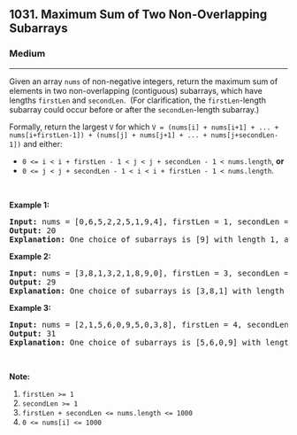 <h2>1031. Maximum Sum of Two Non-Overlapping Subarrays</h2><h3>Medium</h3><hr><div><p>Given an array <code>nums</code> of non-negative integers, return the maximum sum of elements in two non-overlapping (contiguous) subarrays, which have lengths&nbsp;<code>firstLen</code> and <code>secondLen</code>.&nbsp; (For clarification, the <code>firstLen</code>-length subarray could occur before or after the <code>secondLen</code>-length subarray.)</p>

<p>Formally,&nbsp;return the largest <code>V</code> for which&nbsp;<code>V = (nums[i] + nums[i+1] + ... + nums[i+firstLen-1]) + (nums[j] + nums[j+1] + ... + nums[j+secondLen-1])</code> and either:</p>

<ul>
	<li><code>0 &lt;= i &lt; i + firstLen - 1 &lt; j &lt; j + secondLen - 1 &lt; nums.length</code>, <strong>or</strong></li>
	<li><code>0 &lt;= j &lt; j + secondLen - 1 &lt; i &lt; i + firstLen - 1 &lt; nums.length</code>.</li>
</ul>

<p>&nbsp;</p>

<ol>
</ol>

<div>
<p><strong>Example 1:</strong></p>

<pre><strong>Input: </strong>nums = <span id="example-input-1-1">[0,6,5,2,2,5,1,9,4]</span>, firstLen = <span id="example-input-1-2">1</span>, secondLen = <span id="example-input-1-3">2</span>
<strong>Output: </strong><span id="example-output-1">20
<strong>Explanation:</strong> One choice of subarrays is [9] with length 1, and [6,5] with length 2.</span>
</pre>

<div>
<p><strong>Example 2:</strong></p>

<pre><strong>Input: </strong>nums = <span id="example-input-2-1">[3,8,1,3,2,1,8,9,0]</span>, firstLen = <span id="example-input-2-2">3</span>, secondLen = <span id="example-input-2-3">2</span>
<strong>Output: </strong><span id="example-output-2">29
</span><span id="example-output-1"><strong>Explanation:</strong> One choice of subarrays is</span><span> [3,8,1] with length 3, and [8,9] with length 2.</span>
</pre>

<div>
<p><strong>Example 3:</strong></p>

<pre><strong>Input: </strong>nums = <span id="example-input-3-1">[2,1,5,6,0,9,5,0,3,8]</span>, firstLen = <span id="example-input-3-2">4</span>, secondLen = <span id="example-input-3-3">3</span>
<strong>Output: </strong><span id="example-output-3">31
</span><span id="example-output-1"><strong>Explanation:</strong> One choice of subarrays is</span><span> [5,6,0,9] with length 4, and [3,8] with length 3.</span>
</pre>

<p>&nbsp;</p>

<p><strong>Note:</strong></p>

<ol>
	<li><code>firstLen &gt;= 1</code></li>
	<li><code>secondLen &gt;= 1</code></li>
	<li><code>firstLen + secondLen &lt;= nums.length &lt;= 1000</code></li>
	<li><code>0 &lt;= nums[i] &lt;= 1000</code></li>
</ol>
</div>
</div>
</div>
</div>